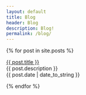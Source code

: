 ```yaml
---
layout: default
title: Blog
header: Blog
description: Blog!
permalink: /blog/
---
```


{% for post in site.posts %}
  <p><a href="failosophy/post.title">{{ post.title }}</a><br>
  {{ post.description }}<br>
   {{ post.date | date_to_string }}</p>
{% endfor %}



